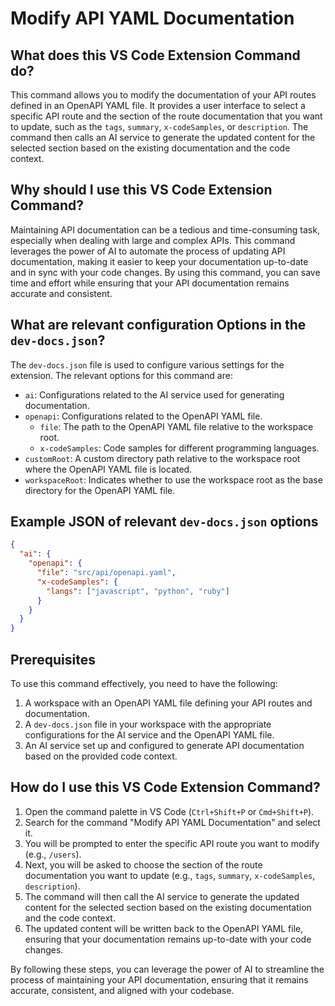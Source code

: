 # **Modify API YAML Documentation**

## What does this VS Code Extension Command do?

This command allows you to modify the documentation of your API routes defined in an OpenAPI YAML file. It provides a user interface to select a specific API route and the section of the route documentation that you want to update, such as the `tags`, `summary`, `x-codeSamples`, or `description`. The command then calls an AI service to generate the updated content for the selected section based on the existing documentation and the code context.

## Why should I use this VS Code Extension Command?

Maintaining API documentation can be a tedious and time-consuming task, especially when dealing with large and complex APIs. This command leverages the power of AI to automate the process of updating API documentation, making it easier to keep your documentation up-to-date and in sync with your code changes. By using this command, you can save time and effort while ensuring that your API documentation remains accurate and consistent.

## What are relevant configuration Options in the `dev-docs.json`?

The `dev-docs.json` file is used to configure various settings for the extension. The relevant options for this command are:

- `ai`: Configurations related to the AI service used for generating documentation.
- `openapi`: Configurations related to the OpenAPI YAML file.
  - `file`: The path to the OpenAPI YAML file relative to the workspace root.
  - `x-codeSamples`: Code samples for different programming languages.
- `customRoot`: A custom directory path relative to the workspace root where the OpenAPI YAML file is located.
- `workspaceRoot`: Indicates whether to use the workspace root as the base directory for the OpenAPI YAML file.

## Example JSON of relevant `dev-docs.json` options

```json
{
  "ai": {
    "openapi": {
      "file": "src/api/openapi.yaml",
      "x-codeSamples": {
        "langs": ["javascript", "python", "ruby"]
      }
    }
  }
}
```

## Prerequisites

To use this command effectively, you need to have the following:

1. A workspace with an OpenAPI YAML file defining your API routes and documentation.
2. A `dev-docs.json` file in your workspace with the appropriate configurations for the AI service and the OpenAPI YAML file.
3. An AI service set up and configured to generate API documentation based on the provided code context.

## How do I use this VS Code Extension Command?

1. Open the command palette in VS Code (`Ctrl+Shift+P` or `Cmd+Shift+P`).
2. Search for the command "Modify API YAML Documentation" and select it.
3. You will be prompted to enter the specific API route you want to modify (e.g., `/users`).
4. Next, you will be asked to choose the section of the route documentation you want to update (e.g., `tags`, `summary`, `x-codeSamples`, `description`).
5. The command will then call the AI service to generate the updated content for the selected section based on the existing documentation and the code context.
6. The updated content will be written back to the OpenAPI YAML file, ensuring that your documentation remains up-to-date with your code changes.

By following these steps, you can leverage the power of AI to streamline the process of maintaining your API documentation, ensuring that it remains accurate, consistent, and aligned with your codebase.
  
  